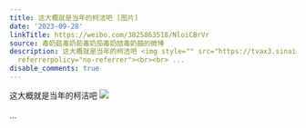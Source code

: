 ```yaml
---
title: 这大概就是当年的柯洁吧 [图片]
date: '2023-09-28'
linkTitle: https://weibo.com/3825863518/NloiCBrVr
source: 毒奶菇毒奶茹毒奶茄毒奶喆毒奶囍的微博
description: 这大概就是当年的柯洁吧 <img style="" src="https://tvax3.sinaimg.cn/large/e40a0b5egy1hicdnduvinj20lx0lxk86.jpg"
  referrerpolicy="no-referrer"><br><br> ...
disable_comments: true
---
```

这大概就是当年的柯洁吧 <img style="" src="https://tvax3.sinaimg.cn/large/e40a0b5egy1hicdnduvinj20lx0lxk86.jpg" referrerpolicy="no-referrer"><br><br> ...